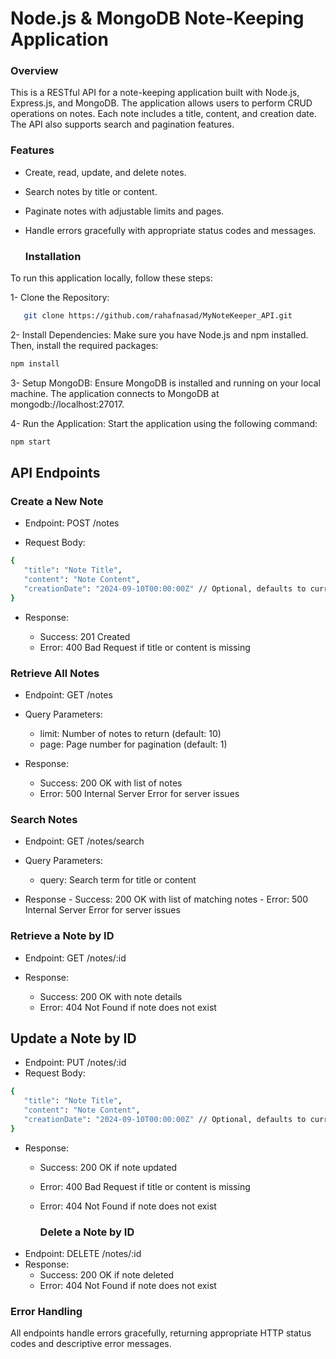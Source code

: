 # Node.js & MongoDB Note-Keeping Application

### Overview

This is a RESTful API for a note-keeping application built with Node.js, Express.js, and MongoDB. The application allows users to perform CRUD operations on notes. Each note includes a title, content, and creation date. The API also supports search and pagination features.

### Features

- Create, read, update, and delete notes.
- Search notes by title or content.
- Paginate notes with adjustable limits and pages.
- Handle errors gracefully with appropriate status codes and messages.

  ### Installation
To run this application locally, follow these steps:

1- Clone the Repository:


 ```bash
    git clone https://github.com/rahafnasad/MyNoteKeeper_API.git

  ``` 

2- Install Dependencies:
Make sure you have Node.js and npm installed. Then, install the required packages:
 ```bash
npm install
``` 

3- Setup MongoDB:
Ensure MongoDB is installed and running on your local machine. The application connects to MongoDB at mongodb://localhost:27017.

4- Run the Application:
Start the application using the following command:
 ```bash
npm start

```
## API Endpoints
### Create a New Note

- Endpoint: POST /notes
  
- Request Body:
 ```bash
{
    "title": "Note Title",
    "content": "Note Content",
    "creationDate": "2024-09-10T00:00:00Z" // Optional, defaults to current date
}

```
- Response:
  
     - Success: 201 Created
     - Error: 400 Bad Request if title or content is missing
 
### Retrieve All Notes

- Endpoint: GET /notes
  
- Query Parameters:
  
     - limit: Number of notes to return (default: 10)
     - page: Page number for pagination (default: 1)
       
- Response:
  
     - Success: 200 OK with list of notes
     - Error: 500 Internal Server Error for server issues

### Search Notes
- Endpoint: GET /notes/search
- Query Parameters:
    - query: Search term for title or content
      
- Response
        -  Success: 200 OK with list of matching notes
        -  Error: 500 Internal Server Error for server issues
   

###  Retrieve a Note by ID

- Endpoint: GET /notes/:id
- Response:
  
    - Success: 200 OK with note details
    - Error: 404 Not Found if note does not exist

## Update a Note by ID
- Endpoint: PUT /notes/:id
- Request Body:
 ```bash
{
    "title": "Note Title",
    "content": "Note Content",
    "creationDate": "2024-09-10T00:00:00Z" // Optional, defaults to current date
}

```
- Response:
  - Success: 200 OK if note updated
  - Error: 400 Bad Request if title or content is missing
  - Error: 404 Not Found if note does not exist

    ###  Delete a Note by ID
 - Endpoint: DELETE /notes/:id
 - Response:
   - Success: 200 OK if note deleted
   - Error: 404 Not Found if note does not exist

### Error Handling
All endpoints handle errors gracefully, returning appropriate HTTP status codes and descriptive error messages.
